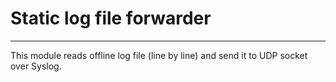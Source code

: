 # Static log file forwarder
------------------------------

This module reads offline log file (line by line) and send it to UDP socket over Syslog.
